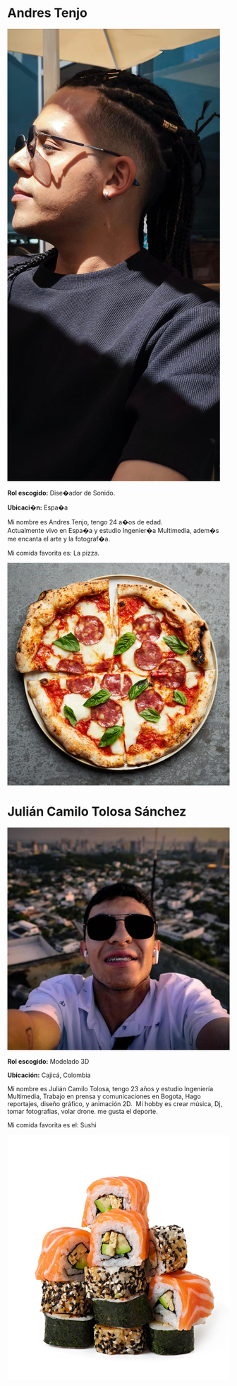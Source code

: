 # Andres Tenjo

![Foto de Andres](AndresTenjo/Andres.jpeg)

**Rol escogido:** Dise�ador de Sonido.

**Ubicaci�n:** Espa�a

Mi nombre es Andres Tenjo, tengo 24 a�os de edad.  
Actualmente vivo en Espa�a y estudio Ingenier�a Multimedia, adem�s me encanta el arte y la fotograf�a.

Mi comida favorita es: La pizza.

![Amo la pizza](AndresTenjo/Pizza.jpg) 

# Julián Camilo Tolosa Sánchez  

![Foto personal](JulianTolosa/FotoJulian.jpg)  

**Rol escogido:** Modelado 3D  

**Ubicación:** Cajicá, Colombia  

Mi nombre es Julián Camilo Tolosa, tengo 23 años y estudio Ingeniería Multimedia, Trabajo en prensa y comunicaciones en Bogota, Hago reportajes, diseño gráfico, y animación 2D. 
Mi hobby es crear música, Dj, tomar fotografias, volar drone.
me gusta el deporte.

Mi comida favorita es el: Sushi 

![Comida favorita](JulianTolosa/sushii.jpg)
